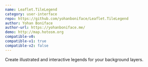 ```yaml
---
name: Leaflet.TileLegend
category: user-interface
repo: https://github.com/yohanboniface/Leaflet.TileLegend
author: Yohan Boniface
author-url: https://yohanboniface.me/
demo: http://map.hotosm.org
compatible-v0:
compatible-v1: true
compatible-v2: false
---
```


Create illustrated and interactive legends for your background layers.
